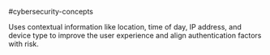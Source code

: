 #cybersecurity-concepts 

Uses contextual information like location, time of day, IP address, and device type to improve the user experience and align authentication factors with risk. 


